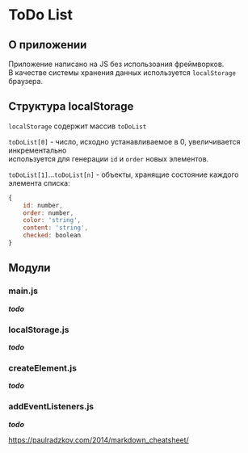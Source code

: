 # ToDo List

## О приложении

Приложение написано на JS без использоания фреймворков.  
В качестве системы хранения данных используется `localStorage` браузера.

## Структура localStorage

`localStorage` содержит массив `toDoList`

`toDoList[0]` - число, исходно устанавливаемое в 0, увеличивается инкрементально  
 используется для генерации `id` и `order` новых элементов.

`toDoList[1]`...`toDoList[n]` - объекты, хранящие состояние каждого элемента списка:  
```JavaScript
{
    id: number,
    order: number,
    color: 'string',
    content: 'string',
    checked: boolean
}
```

## Модули

### main.js

***todo***

### localStorage.js

***todo***

### createElement.js

***todo***

### addEventListeners.js

***todo***

https://paulradzkov.com/2014/markdown_cheatsheet/